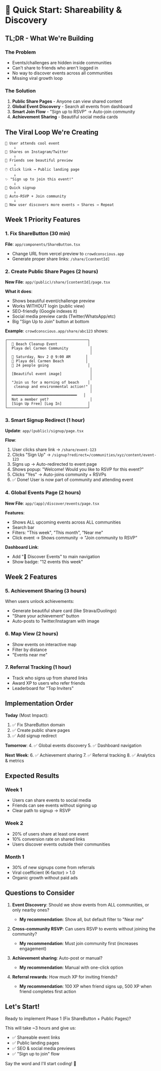 # 🚀 Quick Start: Shareability & Discovery

## TL;DR - What We're Building

### The Problem
- Events/challenges are hidden inside communities
- Can't share to friends who aren't logged in
- No way to discover events across all communities
- Missing viral growth loop

### The Solution
1. **Public Share Pages** - Anyone can view shared content
2. **Global Event Discovery** - Search all events from dashboard
3. **Smart Join Flow** - "Sign up to RSVP" → Auto-join community
4. **Achievement Sharing** - Beautiful social media cards

## The Viral Loop We're Creating

```
📱 User attends cool event
    ↓
🔗 Shares on Instagram/Twitter
    ↓
👀 Friends see beautiful preview
    ↓
🖱️ Click link → Public landing page
    ↓
✨ "Sign up to join this event!"
    ↓
📝 Quick signup
    ↓
🎉 Auto-RSVP + Join community
    ↓
🔄 New user discovers more events → Shares → Repeat
```

## Week 1 Priority Features

### 1. Fix ShareButton (30 min)
**File**: `app/components/ShareButton.tsx`
- Change URL from vercel preview to `crowdconscious.app`
- Generate proper share links: `/share/[contentId]`

### 2. Create Public Share Pages (2 hours)
**New File**: `app/(public)/share/[contentId]/page.tsx`

**What it does**:
- Shows beautiful event/challenge preview
- Works WITHOUT login (public view)
- SEO-friendly (Google indexes it)
- Social media preview cards (Twitter/WhatsApp/etc)
- Big "Sign Up to Join" button at bottom

**Example**: `crowdconscious.app/share/abc123` shows:
```
┌─────────────────────────────────────┐
│  🎉 Beach Cleanup Event              │
│  Playa del Carmen Community          │
│                                      │
│  📅 Saturday, Nov 2 @ 9:00 AM       │
│  📍 Playa del Carmen Beach          │
│  👥 24 people going                  │
│                                      │
│  [Beautiful event image]             │
│                                      │
│  "Join us for a morning of beach    │
│   cleanup and environmental action!" │
│                                      │
│  ━━━━━━━━━━━━━━━━━━━━━━━━━━━━━━   │
│  Not a member yet?                   │
│  [Sign Up Free] [Log In]            │
└─────────────────────────────────────┘
```

### 3. Smart Signup Redirect (1 hour)
**Update**: `app/(public)/signup/page.tsx`

**Flow**:
1. User clicks share link → `/share/event-123`
2. Clicks "Sign Up" → `/signup?redirect=/communities/xyz/content/event-123`
3. Signs up → Auto-redirected to event page
4. Shows popup: "Welcome! Would you like to RSVP for this event?"
5. Clicks "Yes" → Auto-joins community + RSVPs
6. ✅ Done! User is now part of community and attending event

### 4. Global Events Page (2 hours)
**New File**: `app/(app)/discover/events/page.tsx`

**Features**:
- Shows ALL upcoming events across ALL communities
- Search bar
- Filters: "This week", "This month", "Near me"
- Click event → Shows community → "Join community to RSVP"

**Dashboard Link**:
- Add "🎉 Discover Events" to main navigation
- Show badge: "12 events this week"

## Week 2 Features

### 5. Achievement Sharing (3 hours)
When users unlock achievements:
- Generate beautiful share card (like Strava/Duolingo)
- "Share your achievement" button
- Auto-posts to Twitter/Instagram with image

### 6. Map View (2 hours)
- Show events on interactive map
- Filter by distance
- "Events near me"

### 7. Referral Tracking (1 hour)
- Track who signs up from shared links
- Award XP to users who refer friends
- Leaderboard for "Top Inviters"

## Implementation Order

**Today** (Most Impact):
1. ✅ Fix ShareButton domain
2. ✅ Create public share pages
3. ✅ Add signup redirect

**Tomorrow**:
4. ✅ Global events discovery
5. ✅ Dashboard navigation

**Next Week**:
6. ✅ Achievement sharing
7. ✅ Referral tracking
8. ✅ Analytics & metrics

## Expected Results

### Week 1
- Users can share events to social media
- Friends can see events without signing up
- Clear path to signup → RSVP

### Week 2
- 20% of users share at least one event
- 10% conversion rate on shared links
- Users discover events outside their communities

### Month 1
- 30% of new signups come from referrals
- Viral coefficient (K-factor) > 1.0
- Organic growth without paid ads

## Questions to Consider

1. **Event Discovery**: Should we show events from ALL communities, or only nearby ones?
   - **My recommendation**: Show all, but default filter to "Near me"

2. **Cross-community RSVP**: Can users RSVP to events without joining the community?
   - **My recommendation**: Must join community first (increases engagement)

3. **Achievement sharing**: Auto-post or manual?
   - **My recommendation**: Manual with one-click option

4. **Referral rewards**: How much XP for inviting friends?
   - **My recommendation**: 100 XP when friend signs up, 500 XP when friend completes first action

## Let's Start!

Ready to implement Phase 1 (Fix ShareButton + Public Pages)?

This will take ~3 hours and give us:
- ✅ Shareable event links
- ✅ Public landing pages
- ✅ SEO & social media previews
- ✅ "Sign up to join" flow

Say the word and I'll start coding! 🚀

